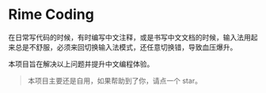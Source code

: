 # Rime Coding

在日常写代码的时候，有时编写中文注释，或是书写中文文档的时候，输入法用起来总是不舒服，必须来回切换输入法模式，还任意切换错，导致血压爆升。

本项目旨在解决以上问题并提升中文编程体验。

> 本项目主要还是自用，如果帮助到了你，请点一个 star。
